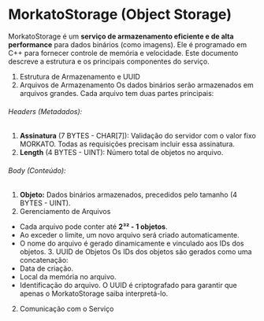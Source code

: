 # MorkatoStorage (Object Storage)
MorkatoStorage é um **serviço de armazenamento eficiente e de alta performance** para dados binários (como imagens). Ele é programado em C++ para fornecer controle de memória e velocidade. Este documento descreve a estrutura e os principais componentes do serviço.
1. Estrutura de Armazenamento e UUID
  1. Arquivos de Armazenamento
Os dados binários serão armazenados em arquivos grandes. Cada arquivo tem duas partes principais:
###### Headers (Metadados):
1. **Assinatura** (7 BYTES - CHAR[7]): Validação do servidor com o valor fixo MORKATO. Todas as requisições precisam incluir essa assinatura.
2. **Length** (4 BYTES - UINT): Número total de objetos no arquivo.
###### Body (Conteúdo):
1. **Objeto:** Dados binários armazenados, precedidos pelo tamanho (4 BYTES - UINT).
  2. Gerenciamento de Arquivos
- Cada arquivo pode conter até **2³² - 1 objetos**.
- Ao exceder o limite, um novo arquivo será criado automaticamente.
- O nome do arquivo é gerado dinamicamente e vinculado aos IDs dos objetos.
  3. UUID de Objetos
Os IDs dos objetos são gerados como uma concatenação:
- Data de criação.
- Local da memória no arquivo.
- Identificação do arquivo.
O UUID é criptografado para garantir que apenas o MorkatoStorage saiba interpretá-lo.
2. Comunicação com o Serviço